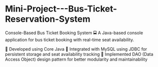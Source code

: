 # Mini-Project---Bus-Ticket-Reservation-System

Console-Based Bus Ticket Booking System 🚍
A Java-based console application for bus ticket booking with real-time seat availability.

🔹 Developed using Core Java
🔹 Integrated with MySQL using JDBC for persistent storage and seat availability tracking
🔹 Implemented DAO (Data Access Object) design pattern for better modularity and maintainability
